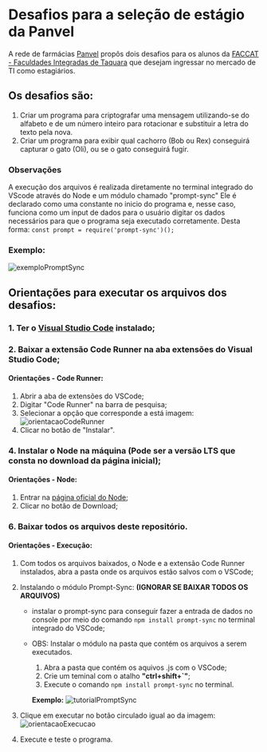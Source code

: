 # Desafios para a seleção de estágio da Panvel
A rede de farmácias [Panvel](https://www.panvel.com/) propôs dois desafios para os alunos da [FACCAT - Faculdades Integradas de Taquara](https://www2.faccat.br/portal/) que desejam ingressar no mercado de TI como estagiários.

## Os desafios são:
1. Criar um programa para criptografar uma mensagem utilizando-se do alfabeto e de um número inteiro para rotacionar e substituir a letra do texto pela nova.
2. Criar um programa para exibir qual cachorro (Bob ou Rex) conseguirá capturar o gato (Oli), ou se o gato conseguirá fugir.

### Observações
A execução dos arquivos é realizada diretamente no terminal integrado do VScode através do Node e um módulo chamado "prompt-sync"
Ele é declarado como uma constante no inicio do programa e, nesse caso, funciona como um input de dados para o usuário digitar os dados necessários para que o programa seja executado corretamente. Desta forma: ``const prompt = require('prompt-sync')();``
### Exemplo:
![exemploPromptSync](https://github.com/user-attachments/assets/fb37444e-13b1-481d-9734-af05b6b34fd3)

## Orientações para executar os arquivos dos desafios:
### 1. Ter o [Visual Studio Code](https://code.visualstudio.com/download) instalado;
### 2. Baixar a extensão **Code Runner** na aba extensões do Visual Studio Code;

   #### Orientações - Code Runner:
   1. Abrir a aba de extensões do VSCode;
   2. Digitar "Code Runner" na barra de pesquisa;
   3. Selecionar a opção que corresponde a está imagem:
      ![orientacaoCodeRunner](https://github.com/user-attachments/assets/9f6a6a38-20af-476c-90d2-f0217f094828)
   4. Clicar no botão de "Instalar".
      
### 4. Instalar o Node na máquina (Pode ser a versão LTS que consta no download da página inicial);

   #### Orientações - Node:
   1. Entrar na [página oficial do Node](https://nodejs.org/pt);
   2. Clicar no botão de Download;
   
### 6. Baixar todos os arquivos deste repositório.
   
   #### Orientações - Execução:
   1. Com todos os arquivos baixados, o Node e a extensão Code Runner instalados, abra a pasta onde os arquivos estão salvos com o VSCode;
   2. Instalando o módulo Prompt-Sync: **(IGNORAR SE BAIXAR TODOS OS ARQUIVOS)**
      + instalar o prompt-sync para conseguir fazer a entrada de dados no console por meio do comando ``npm install prompt-sync`` no terminal integrado do VSCode;
      + OBS: Instalar o módulo na pasta que contém os arquivos a serem executados.
           1. Abra a pasta que contém os aquivos .js com o VSCode;
           2. Crie um teminal com o atalho **"ctrl+shift+`"**;
           3. Execute o comando ``npm install prompt-sync`` no terminal.
           
           **Exemplo:**
            ![tutorialPromptSync](https://github.com/user-attachments/assets/5ca316ef-6f6e-4be2-ae8c-3cbc2df4eec9)
        
   3. Clique em executar no botão circulado igual ao da imagem:
      ![orientacaoExecucao](https://github.com/user-attachments/assets/0c7d8f31-539d-43ac-ba81-4d2f15232f40)
   4. Execute e teste o programa.
